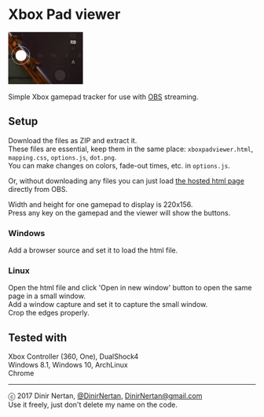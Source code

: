 # Xbox Pad viewer
![(2.7MB) The viewer in action. Taken from my Caromble! play video.](images/XboxPadViewer.gif)

Simple Xbox gamepad tracker for use with [OBS](https://obsproject.com) streaming.

## Setup
Download the files as ZIP and extract it.  
These files are essential, keep them in the same place: `xboxpadviewer.html`, `mapping.css`, `options.js`, `dot.png`.  
You can make changes on colors, fade-out times, etc. in `options.js`.

Or, without downloading any files you can just load [the hosted html page](https://dinir.github.io/xbox-pad-viewer/xboxpadviewer.html) directly from OBS.

Width and height for one gamepad to display is 220x156.  
Press any key on the gamepad and the viewer will show the buttons.

### Windows
Add a browser source and set it to load the html file.

### Linux
Open the html file and click 'Open in new window' button to open the same page in a small window.  
Add a window capture and set it to capture the small window.  
Crop the edges properly.

## Tested with
Xbox Controller (360, One), DualShock4  
Windows 8.1, Windows 10, ArchLinux  
Chrome

- - -
ⓒ 2017 Dinir Nertan, [@DinirNertan](https://twitter.com/DinirNertan), DinirNertan@gmail.com  
   Use it freely, just don't delete my name on the code.
